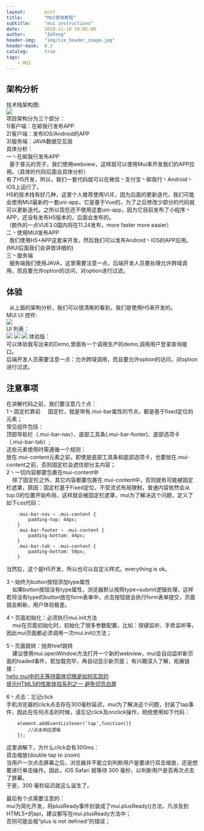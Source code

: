 ```yaml
---
layout:       post
title:        "MUI使用教程"
subtitle:     "mui instructions"
date:         2018-11-18 10:05:00
author:       "ZeFeng"
header-img:   "img/ice_header_image.jpg"
header-mask:  0.3
catalog:      true
tags:
    - MUI
---
```


## 架构分析
技术栈架构图:<br/>
<img src="https://00feng00.github.io/img/mui-architecture.png"><br/>
项目架构分为三个部分：<br/>
1)客户端：在邮我行发布APP<br/>
2)客户端：发布IOS/Android的APP<br/>
3)服务端：JAVA数据交互层<br/>
具体分析：<br/>
一丶在邮我行发布APP<br/>
&nbsp;&nbsp;基于普元的壳子，我们使用webview，这样就可以使用Mui来开发我们的APP应用。（具体的代码后面会具体分析）<br/>
有了H5开发，所以，我们一套代码就可以在微信丶支付宝丶邮我行丶Android丶IOS上运行了。<br/>
H5的技术栈有好几种，这里个人推荐使用VUE，因为后面的更新迭代，我们可能会使用MUI最新的一套uni-app，它是基于Vue的，为了之后修改少部分的代码就可以更新迭代。之所以现在还不使用这套uni-app，因为它目前发布了小程序丶APP，还没有发布H5版本的，后面会发布的。<br/>
（额外的一点VUE3.0国内将在11.24发布，more faster more easier）<br/>
二丶使用MUI发布APP<br/>
&nbsp;&nbsp;我们使用H5+APP这套来开发，然后我们可以发布Android丶IOS的APP应用。<br/>
(MUI后面我们会讲很详细的)<br/>
三丶服务端<br/>
&nbsp;&nbsp;服务端我们使用JAVA，这里需要注意一点，后端开发人员要处理允许跨域调用，而且要允许option的访问，对option进行过滤。<br/>

## 体验
&nbsp;&nbsp;从上面的架构分析，我们可以很清晰的看到，我们是使用H5来开发的。<br/>
MUI UI 控件:<br/>
<img src="https://00feng00.github.io/img/mui-code-m.png"> <br/>
UI 列表：<br/>
<img src="https://00feng00.github.io/img/mui-ui-01.png">
<img src="https://00feng00.github.io/img/mui-ui-02.png">
<img src="https://00feng00.github.io/img/mui-ui-03.png">
体验版：<br/>
可以体验我写出来的Demo,里面有一个调用生产的demo,调用用户登录查询接口。<br/>
后端开发人员需要注意一点：允许跨域调用，而且要允许option的访问，对option进行过滤。<br/>

## 注意事项
在讲解代码之前，我们要注意几个点：<br/>
1丶固定栏靠前
&nbsp;&nbsp;&nbsp;&nbsp;固定栏，就是带有.mui-bar属性的节点，都是基于fixed定位的元素；<br/>
常见组件包括：<br/>
顶部导航栏（.mui-bar-nav）、底部工具条(.mui-bar-footer)、底部选项卡（.mui-bar-tab）;<br/>
这些元素使用时需遵循一个规则：<br/>
放在.mui-content元素之前，即使是底部工具条和底部选项卡，也要放在.mui-content之前，否则固定栏会遮住部分主内容；<br/>
2丶一切内容都要包裹在mui-content中<br/>
&nbsp;&nbsp;&nbsp;&nbsp;除了固定栏之外，其它内容都要包裹在.mui-content中，否则就有可能被固定栏遮罩，原因：固定栏基于Fixed定位，不受流式布局限制，普通内容依然会从top:0的位置开始布局，这样就会被固定栏遮罩，mui为了解决这个问题，定义了如下css代码：
```
    .mui-bar-nav ~ .mui-content {
        padding-top: 44px;
    }
    .mui-bar-footer ~ .mui-content {
        padding-bottom: 44px;
    }
    .mui-bar-tab ~ .mui-content {
        padding-bottom: 50px;
    }
```
当然拉，这个是H5开发，所以也可以自定义样式。everything is ok。<br/>

3丶始终为button按钮添加type属性<br/>
&nbsp;&nbsp;&nbsp;&nbsp;如果button按钮没有type属性，浏览器默认按照type=submit逻辑处理，这样若将没有type的button放在form表单中，点击按钮就会执行form表单提交，页面就会刷新，用户体验极差。

4丶页面初始化：必须执行mui.init方法<br/>
&nbsp;&nbsp;&nbsp;&nbsp;mui在页面初始化时，初始化了很多参数配置，比如：按键监听、手势监听等，因此mui页面都必须调用一次mui.init()方法；<br/>

5丶页面跳转：抛弃href跳转<br/>
&nbsp;&nbsp;&nbsp;&nbsp;建议使用mui.openWindow方法打开一个新的webview，mui会自动监听新页面的loaded事件，若加载完毕，再自动显示新页面；
有兴趣深入了解，拓展链接：<br/>
[hello mui中的无等待窗体切换是如何实现的](http://ask.dcloud.net.cn/article/106) <br/>
[提示HTML5的性能体验系列之一 避免切页白屏](http://ask.dcloud.net.cn/article/25) <br/>

6丶点击：忘记click<br/>
手机浏览器的click点击存在300毫秒延迟，mui为了解决这个问题，封装了tap事件，因此在任何点击的时候，请忘记click及onclick操作，统统使用如下代码：
```
    element.addEventListener('tap',function(){
        //点击响应逻辑
    });
```
这里讲解下，为什么click会有300ms：<br/>
双击缩放(double tap to zoom)<br/>
当用户一次点击屏幕之后，浏览器并不能立刻判断用户是要进行双击缩放，还是想要进行单击操作。因此，iOS Safari 就等待 300 毫秒，以判断用户是否再次点击了屏幕。<br/>
于是，300 毫秒延迟就这么诞生了。<br/>

最后有个点需要注意的：<br/>
mui为简化开发，将plusReady事件封装成了mui.plusReady()方法，凡涉及到HTML5+的api，建议都写在mui.plusReady方法中；<br/>
否则可能会报“plus is not defined”的错误；<br/>










